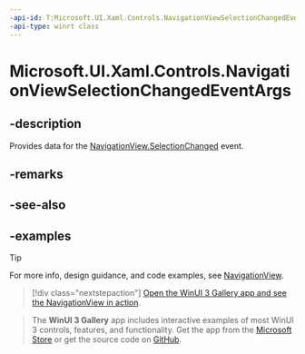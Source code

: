 ```yaml
---
-api-id: T:Microsoft.UI.Xaml.Controls.NavigationViewSelectionChangedEventArgs
-api-type: winrt class
---
```

<!-- Class syntax.
public class NavigationViewSelectionChangedEventArgs 
-->

# Microsoft.UI.Xaml.Controls.NavigationViewSelectionChangedEventArgs

## -description

Provides data for the [NavigationView.SelectionChanged](navigationview_selectionchanged.md) event.

## -remarks

## -see-also

## -examples

> [!TIP]
> For more info, design guidance, and code examples, see [NavigationView](/windows/apps/design/controls/navigationview).

> [!div class="nextstepaction"]
> [Open the WinUI 3 Gallery app and see the NavigationView in action](winui3gallery:/item/NavigationView).

> The **WinUI 3 Gallery** app includes interactive examples of most WinUI 3 controls, features, and functionality. Get the app from the [Microsoft Store](https://www.microsoft.com/store/productId/9P3JFPWWDZRC) or get the source code on [GitHub](https://github.com/microsoft/WinUI-Gallery).

